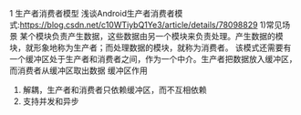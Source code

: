 1 生产者消费者模型
浅谈Android生产者消费者模式:https://blog.csdn.net/c10WTiybQ1Ye3/article/details/78098829
1)常见场景
某个模块负责产生数据，这些数据由另一个模块来负责处理。产生数据的模块，就形象地称为生产者；而处理数据的模块，就称为消费者。
该模式还需要有一个缓冲区处于生产者和消费者之间，作为一个中介。生产者把数据放入缓冲区，而消费者从缓冲区取出数据
缓冲区作用
1. 解耦，生产者和消费者只依赖缓冲区，而不互相依赖
2. 支持并发和异步